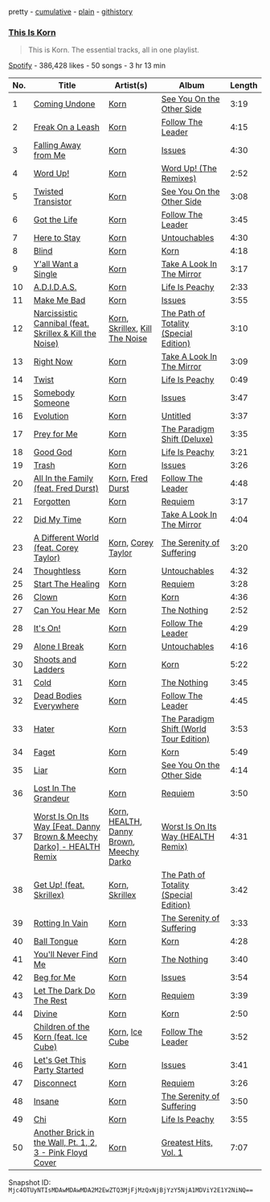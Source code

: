 pretty - [cumulative](/playlists/cumulative/37i9dQZF1DZ06evO2fOjra.md) - [plain](/playlists/plain/37i9dQZF1DZ06evO2fOjra) - [githistory](https://github.githistory.xyz/mackorone/spotify-playlist-archive/blob/main/playlists/plain/37i9dQZF1DZ06evO2fOjra)

### [This Is Korn](https://open.spotify.com/playlist/37i9dQZF1DZ06evO2fOjra)

> This is Korn\. The essential tracks, all in one playlist.

[Spotify](https://open.spotify.com/user/spotify) - 386,428 likes - 50 songs - 3 hr 13 min

| No. | Title | Artist(s) | Album | Length |
|---|---|---|---|---|
| 1 | [Coming Undone](https://open.spotify.com/track/3o7TMr6RmIusYH7Kkg7ujR) | [Korn](https://open.spotify.com/artist/3RNrq3jvMZxD9ZyoOZbQOD) | [See You On the Other Side](https://open.spotify.com/album/2c7ynrgZP08xNtkJi9MhjF) | 3:19 |
| 2 | [Freak On a Leash](https://open.spotify.com/track/6W21LNLz9Sw7sUSNWMSHRu) | [Korn](https://open.spotify.com/artist/3RNrq3jvMZxD9ZyoOZbQOD) | [Follow The Leader](https://open.spotify.com/album/0gsiszk6JWYwAyGvaTTud4) | 4:15 |
| 3 | [Falling Away from Me](https://open.spotify.com/track/2F6FfZ4w8z3eJpSxPotVO5) | [Korn](https://open.spotify.com/artist/3RNrq3jvMZxD9ZyoOZbQOD) | [Issues](https://open.spotify.com/album/5U0pevIOTrPoDsN8YsBCBh) | 4:30 |
| 4 | [Word Up!](https://open.spotify.com/track/1pHPpLVH2XEN0xYRoQs4wq) | [Korn](https://open.spotify.com/artist/3RNrq3jvMZxD9ZyoOZbQOD) | [Word Up! \(The Remixes\)](https://open.spotify.com/album/1L9iPuSu8FZFaFzzqHQarF) | 2:52 |
| 5 | [Twisted Transistor](https://open.spotify.com/track/05NpeTQWnzXS1d8ZqL4YFZ) | [Korn](https://open.spotify.com/artist/3RNrq3jvMZxD9ZyoOZbQOD) | [See You On the Other Side](https://open.spotify.com/album/2c7ynrgZP08xNtkJi9MhjF) | 3:08 |
| 6 | [Got the Life](https://open.spotify.com/track/6nJPHXRpKYv2yqtalEjKy5) | [Korn](https://open.spotify.com/artist/3RNrq3jvMZxD9ZyoOZbQOD) | [Follow The Leader](https://open.spotify.com/album/0gsiszk6JWYwAyGvaTTud4) | 3:45 |
| 7 | [Here to Stay](https://open.spotify.com/track/5NHTtXGCdO7ul16xr0q93w) | [Korn](https://open.spotify.com/artist/3RNrq3jvMZxD9ZyoOZbQOD) | [Untouchables](https://open.spotify.com/album/1MqmDK2xw4isOPhiUb9eXO) | 4:30 |
| 8 | [Blind](https://open.spotify.com/track/1pr9TZGOXeJUggIal1Wq3R) | [Korn](https://open.spotify.com/artist/3RNrq3jvMZxD9ZyoOZbQOD) | [Korn](https://open.spotify.com/album/7D3XFJlfZIkmGWqZXm2X8z) | 4:18 |
| 9 | [Y'all Want a Single](https://open.spotify.com/track/1AzMYJm6qTAullM3UKuPY9) | [Korn](https://open.spotify.com/artist/3RNrq3jvMZxD9ZyoOZbQOD) | [Take A Look In The Mirror](https://open.spotify.com/album/3XbcvPX7hEupPOxPx7EVdh) | 3:17 |
| 10 | [A.D.I.D.A.S.](https://open.spotify.com/track/0xgsyoVvRFSYvV5cdtYhX1) | [Korn](https://open.spotify.com/artist/3RNrq3jvMZxD9ZyoOZbQOD) | [Life Is Peachy](https://open.spotify.com/album/2b813fSxxzp9lcOfnLrrTH) | 2:33 |
| 11 | [Make Me Bad](https://open.spotify.com/track/286ek1kspX7VFaheXFSvPk) | [Korn](https://open.spotify.com/artist/3RNrq3jvMZxD9ZyoOZbQOD) | [Issues](https://open.spotify.com/album/5U0pevIOTrPoDsN8YsBCBh) | 3:55 |
| 12 | [Narcissistic Cannibal \(feat\. Skrillex & Kill the Noise\)](https://open.spotify.com/track/65XY6Cx0263J5BPnY8mPyE) | [Korn](https://open.spotify.com/artist/3RNrq3jvMZxD9ZyoOZbQOD), [Skrillex](https://open.spotify.com/artist/5he5w2lnU9x7JFhnwcekXX), [Kill The Noise](https://open.spotify.com/artist/3qnMl4DHT4gndzFAcG4FlM) | [The Path of Totality \(Special Edition\)](https://open.spotify.com/album/3ARqpnmjMB5O8uihXOOxbW) | 3:10 |
| 13 | [Right Now](https://open.spotify.com/track/19fYhk0wzXqUOoBqkPsYCP) | [Korn](https://open.spotify.com/artist/3RNrq3jvMZxD9ZyoOZbQOD) | [Take A Look In The Mirror](https://open.spotify.com/album/3XbcvPX7hEupPOxPx7EVdh) | 3:09 |
| 14 | [Twist](https://open.spotify.com/track/07xFWwKPOApMS56ildsV0G) | [Korn](https://open.spotify.com/artist/3RNrq3jvMZxD9ZyoOZbQOD) | [Life Is Peachy](https://open.spotify.com/album/2b813fSxxzp9lcOfnLrrTH) | 0:49 |
| 15 | [Somebody Someone](https://open.spotify.com/track/4V78u7Pbx6G33eej60wwOK) | [Korn](https://open.spotify.com/artist/3RNrq3jvMZxD9ZyoOZbQOD) | [Issues](https://open.spotify.com/album/5U0pevIOTrPoDsN8YsBCBh) | 3:47 |
| 16 | [Evolution](https://open.spotify.com/track/4PaPZk1Ozg0TfDTBnbXX38) | [Korn](https://open.spotify.com/artist/3RNrq3jvMZxD9ZyoOZbQOD) | [Untitled](https://open.spotify.com/album/6uW0nLS4wNsobOLoHvUhAi) | 3:37 |
| 17 | [Prey for Me](https://open.spotify.com/track/0t2YbiX2hPMRKjQamt4kpo) | [Korn](https://open.spotify.com/artist/3RNrq3jvMZxD9ZyoOZbQOD) | [The Paradigm Shift \(Deluxe\)](https://open.spotify.com/album/2O7NeYeqcV0nBEVFk1EpuF) | 3:35 |
| 18 | [Good God](https://open.spotify.com/track/5JrajjztyjvkuUB8ZqzUML) | [Korn](https://open.spotify.com/artist/3RNrq3jvMZxD9ZyoOZbQOD) | [Life Is Peachy](https://open.spotify.com/album/2b813fSxxzp9lcOfnLrrTH) | 3:21 |
| 19 | [Trash](https://open.spotify.com/track/4DEYwr2SLpvj6plN2ngIfB) | [Korn](https://open.spotify.com/artist/3RNrq3jvMZxD9ZyoOZbQOD) | [Issues](https://open.spotify.com/album/5U0pevIOTrPoDsN8YsBCBh) | 3:26 |
| 20 | [All In the Family \(feat\. Fred Durst\)](https://open.spotify.com/track/7yYvvOB7CuzdVldb6zOk1m) | [Korn](https://open.spotify.com/artist/3RNrq3jvMZxD9ZyoOZbQOD), [Fred Durst](https://open.spotify.com/artist/6xs3t4VrfszbO3YJg2wLPa) | [Follow The Leader](https://open.spotify.com/album/0gsiszk6JWYwAyGvaTTud4) | 4:48 |
| 21 | [Forgotten](https://open.spotify.com/track/00BBwHjAf8WWq4HcOtEJO1) | [Korn](https://open.spotify.com/artist/3RNrq3jvMZxD9ZyoOZbQOD) | [Requiem](https://open.spotify.com/album/7J0BUlxogdpZAtuZnhomb0) | 3:17 |
| 22 | [Did My Time](https://open.spotify.com/track/1F0S2kbZhHAw19f9ihA3FH) | [Korn](https://open.spotify.com/artist/3RNrq3jvMZxD9ZyoOZbQOD) | [Take A Look In The Mirror](https://open.spotify.com/album/3XbcvPX7hEupPOxPx7EVdh) | 4:04 |
| 23 | [A Different World \(feat\. Corey Taylor\)](https://open.spotify.com/track/3ns1Hn52RB28zGVHiFvz7W) | [Korn](https://open.spotify.com/artist/3RNrq3jvMZxD9ZyoOZbQOD), [Corey Taylor](https://open.spotify.com/artist/0nhDd1RWjZ6SDV1Vg1Ku2Q) | [The Serenity of Suffering](https://open.spotify.com/album/0UGqqYIWXAD1FgrDI1zOjh) | 3:20 |
| 24 | [Thoughtless](https://open.spotify.com/track/6HlFxHQ5nn6HYGxOOYIrLm) | [Korn](https://open.spotify.com/artist/3RNrq3jvMZxD9ZyoOZbQOD) | [Untouchables](https://open.spotify.com/album/1MqmDK2xw4isOPhiUb9eXO) | 4:32 |
| 25 | [Start The Healing](https://open.spotify.com/track/3DRSkg7t5Jpa86TPIFGxBr) | [Korn](https://open.spotify.com/artist/3RNrq3jvMZxD9ZyoOZbQOD) | [Requiem](https://open.spotify.com/album/7J0BUlxogdpZAtuZnhomb0) | 3:28 |
| 26 | [Clown](https://open.spotify.com/track/3TZuUaGjEtyAiUM9iM89ff) | [Korn](https://open.spotify.com/artist/3RNrq3jvMZxD9ZyoOZbQOD) | [Korn](https://open.spotify.com/album/7D3XFJlfZIkmGWqZXm2X8z) | 4:36 |
| 27 | [Can You Hear Me](https://open.spotify.com/track/5VXeawVov6ikGAaT0If8n9) | [Korn](https://open.spotify.com/artist/3RNrq3jvMZxD9ZyoOZbQOD) | [The Nothing](https://open.spotify.com/album/6mWsWVsfWpoZ2d6uxm1ND1) | 2:52 |
| 28 | [It's On!](https://open.spotify.com/track/0e06Zwd1027jFtmrRbXAjl) | [Korn](https://open.spotify.com/artist/3RNrq3jvMZxD9ZyoOZbQOD) | [Follow The Leader](https://open.spotify.com/album/0gsiszk6JWYwAyGvaTTud4) | 4:29 |
| 29 | [Alone I Break](https://open.spotify.com/track/2f1BjAVy4k8B3pB4qBntHj) | [Korn](https://open.spotify.com/artist/3RNrq3jvMZxD9ZyoOZbQOD) | [Untouchables](https://open.spotify.com/album/1MqmDK2xw4isOPhiUb9eXO) | 4:16 |
| 30 | [Shoots and Ladders](https://open.spotify.com/track/3ezGIgTmk2BZy9C3j0x1h9) | [Korn](https://open.spotify.com/artist/3RNrq3jvMZxD9ZyoOZbQOD) | [Korn](https://open.spotify.com/album/7D3XFJlfZIkmGWqZXm2X8z) | 5:22 |
| 31 | [Cold](https://open.spotify.com/track/5KVISJL93AgXcQG0WRJ3Gq) | [Korn](https://open.spotify.com/artist/3RNrq3jvMZxD9ZyoOZbQOD) | [The Nothing](https://open.spotify.com/album/6mWsWVsfWpoZ2d6uxm1ND1) | 3:45 |
| 32 | [Dead Bodies Everywhere](https://open.spotify.com/track/6vsyag9kEPckt19NClSf51) | [Korn](https://open.spotify.com/artist/3RNrq3jvMZxD9ZyoOZbQOD) | [Follow The Leader](https://open.spotify.com/album/0gsiszk6JWYwAyGvaTTud4) | 4:45 |
| 33 | [Hater](https://open.spotify.com/track/1vlgn36Bko8wbMBwzS4Mdr) | [Korn](https://open.spotify.com/artist/3RNrq3jvMZxD9ZyoOZbQOD) | [The Paradigm Shift \(World Tour Edition\)](https://open.spotify.com/album/14gKIvHuVsbf3cQVRxDOu1) | 3:53 |
| 34 | [Faget](https://open.spotify.com/track/7kVrQ79jg4nd1r6H9CrmIk) | [Korn](https://open.spotify.com/artist/3RNrq3jvMZxD9ZyoOZbQOD) | [Korn](https://open.spotify.com/album/7D3XFJlfZIkmGWqZXm2X8z) | 5:49 |
| 35 | [Liar](https://open.spotify.com/track/6B1uhU0w4fk7nNeylg41Xq) | [Korn](https://open.spotify.com/artist/3RNrq3jvMZxD9ZyoOZbQOD) | [See You On the Other Side](https://open.spotify.com/album/2c7ynrgZP08xNtkJi9MhjF) | 4:14 |
| 36 | [Lost In The Grandeur](https://open.spotify.com/track/4frc8rYiPP7oHmxEMh3LHR) | [Korn](https://open.spotify.com/artist/3RNrq3jvMZxD9ZyoOZbQOD) | [Requiem](https://open.spotify.com/album/7J0BUlxogdpZAtuZnhomb0) | 3:50 |
| 37 | [Worst Is On Its Way \[Feat\. Danny Brown & Meechy Darko\] \- HEALTH Remix](https://open.spotify.com/track/6m5bseSyKNEasHC6y49fgX) | [Korn](https://open.spotify.com/artist/3RNrq3jvMZxD9ZyoOZbQOD), [HEALTH](https://open.spotify.com/artist/6FfjnGXMhxSsJTuGLWBDth), [Danny Brown](https://open.spotify.com/artist/7aA592KWirLsnfb5ulGWvU), [Meechy Darko](https://open.spotify.com/artist/5QRlmTynCos8JyojtmgNq6) | [Worst Is On Its Way \(HEALTH Remix\)](https://open.spotify.com/album/7d5mOgDZ2kKE9x2hJR2Qcv) | 4:31 |
| 38 | [Get Up! \(feat\. Skrillex\)](https://open.spotify.com/track/25EgA1A1OZBRw25Mjyw08g) | [Korn](https://open.spotify.com/artist/3RNrq3jvMZxD9ZyoOZbQOD), [Skrillex](https://open.spotify.com/artist/5he5w2lnU9x7JFhnwcekXX) | [The Path of Totality \(Special Edition\)](https://open.spotify.com/album/3ARqpnmjMB5O8uihXOOxbW) | 3:42 |
| 39 | [Rotting In Vain](https://open.spotify.com/track/5PCKCffFrcyUvnhxJoPlK2) | [Korn](https://open.spotify.com/artist/3RNrq3jvMZxD9ZyoOZbQOD) | [The Serenity of Suffering](https://open.spotify.com/album/0UGqqYIWXAD1FgrDI1zOjh) | 3:33 |
| 40 | [Ball Tongue](https://open.spotify.com/track/5pbfZdAP7xUu354ZQBhTS2) | [Korn](https://open.spotify.com/artist/3RNrq3jvMZxD9ZyoOZbQOD) | [Korn](https://open.spotify.com/album/7D3XFJlfZIkmGWqZXm2X8z) | 4:28 |
| 41 | [You'll Never Find Me](https://open.spotify.com/track/0xcF2mC6MktbXOT7kRiXoF) | [Korn](https://open.spotify.com/artist/3RNrq3jvMZxD9ZyoOZbQOD) | [The Nothing](https://open.spotify.com/album/6mWsWVsfWpoZ2d6uxm1ND1) | 3:40 |
| 42 | [Beg for Me](https://open.spotify.com/track/6bwuLPr45wsvbTjB0PGI65) | [Korn](https://open.spotify.com/artist/3RNrq3jvMZxD9ZyoOZbQOD) | [Issues](https://open.spotify.com/album/5U0pevIOTrPoDsN8YsBCBh) | 3:54 |
| 43 | [Let The Dark Do The Rest](https://open.spotify.com/track/7aZsMvEdZBsZHUG3OGbPpD) | [Korn](https://open.spotify.com/artist/3RNrq3jvMZxD9ZyoOZbQOD) | [Requiem](https://open.spotify.com/album/7J0BUlxogdpZAtuZnhomb0) | 3:39 |
| 44 | [Divine](https://open.spotify.com/track/6Ot1jvIoVPAuGRKY8Qxue8) | [Korn](https://open.spotify.com/artist/3RNrq3jvMZxD9ZyoOZbQOD) | [Korn](https://open.spotify.com/album/7D3XFJlfZIkmGWqZXm2X8z) | 2:50 |
| 45 | [Children of the Korn \(feat\. Ice Cube\)](https://open.spotify.com/track/72ZarLfZuVXLa2VN1jzAWk) | [Korn](https://open.spotify.com/artist/3RNrq3jvMZxD9ZyoOZbQOD), [Ice Cube](https://open.spotify.com/artist/3Mcii5XWf6E0lrY3Uky4cA) | [Follow The Leader](https://open.spotify.com/album/0gsiszk6JWYwAyGvaTTud4) | 3:52 |
| 46 | [Let's Get This Party Started](https://open.spotify.com/track/4X1XkTFjhpsWOC94lMNNEc) | [Korn](https://open.spotify.com/artist/3RNrq3jvMZxD9ZyoOZbQOD) | [Issues](https://open.spotify.com/album/5U0pevIOTrPoDsN8YsBCBh) | 3:41 |
| 47 | [Disconnect](https://open.spotify.com/track/4R84gKg4DKxRbF5imHOtQx) | [Korn](https://open.spotify.com/artist/3RNrq3jvMZxD9ZyoOZbQOD) | [Requiem](https://open.spotify.com/album/7J0BUlxogdpZAtuZnhomb0) | 3:26 |
| 48 | [Insane](https://open.spotify.com/track/3bVwfHr4vuJv6DGZal2Dpq) | [Korn](https://open.spotify.com/artist/3RNrq3jvMZxD9ZyoOZbQOD) | [The Serenity of Suffering](https://open.spotify.com/album/0UGqqYIWXAD1FgrDI1zOjh) | 3:50 |
| 49 | [Chi](https://open.spotify.com/track/5cLttQXyVI07tUKCN8T4OD) | [Korn](https://open.spotify.com/artist/3RNrq3jvMZxD9ZyoOZbQOD) | [Life Is Peachy](https://open.spotify.com/album/2b813fSxxzp9lcOfnLrrTH) | 3:55 |
| 50 | [Another Brick in the Wall, Pt\. 1, 2, 3 \- Pink Floyd Cover](https://open.spotify.com/track/39SHjPPvNVW2H9rSsGGOPD) | [Korn](https://open.spotify.com/artist/3RNrq3jvMZxD9ZyoOZbQOD) | [Greatest Hits, Vol\. 1](https://open.spotify.com/album/7aC5SxTBOl3FNl3pdqZV4T) | 7:07 |

Snapshot ID: `Mjc4OTUyNTIsMDAwMDAwMDA2M2EwZTQ3MjFjMzQxNjBjYzY5NjA1MDViY2E1Y2NiNQ==`
